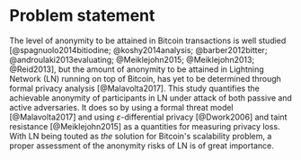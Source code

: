 # Problem statement

The level of anonymity to be attained in Bitcoin transactions is well studied [@spagnuolo2014bitiodine; @koshy2014analysis; @barber2012bitter; @androulaki2013evaluating; @Meiklejohn2015; @Meiklejohn2013; @Reid2013], but the amount of anonymity to be attained in Lightning Network (LN) running on top of Bitcoin, has yet to be determined through formal privacy analysis [@Malavolta2017].
This study quantifies the achievable anonymity of participants in LN under attack of both passive and active adversaries.
It does so by using a formal threat model [@Malavolta2017] and using $\varepsilon$-differential privacy [@Dwork2006] and taint resistance [@Meiklejohn2015] as a quantities for measuring privacy loss.
With LN being touted as *the* solution for Bitcoin's scalability problem, a proper assessment of the anonymity risks of LN is of great importance.
